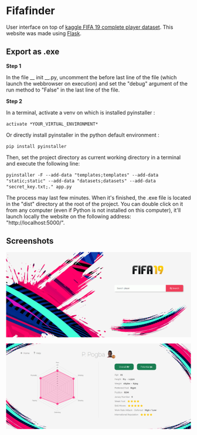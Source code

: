 # Fifafinder

User interface on top of [kaggle FIFA 19 complete player dataset](https://www.kaggle.com/karangadiya/fifa19). This website was made using [Flask](http://flask.pocoo.org/docs/1.0/).

## Export as .exe

**Step 1**

In the file __ init __.py, uncomment the before last line of the file (which launch the webbrowser on execution) and set the "debug" argument of the run method to "False" in the last line of the file. 

**Step 2** 

In a terminal, activate a venv on which is installed pyinstaller :

    activate *YOUR_VIRTUAL_ENVIRONMENT*
    
Or directly install pyinstaller in the python default environment :

    pip install pyinstaller

Then, set the project directory as current working directory in a terminal and execute the following line:

    pyinstaller -F --add-data "templates;templates" --add-data "static;static" --add-data "datasets;datasets" --add-data "secret_key.txt;." app.py
    
The process may last few minutes. When it's finished, the .exe file is located in the "dist" directory at the root of the project. You can double click on it from any computer (even if Python is not installed on this computer), it'll launch locally the website on the following address: "http://localhost:5000/".

## Screenshots

![](./static/img/screenshots/homepage.png)

![](./static/img/screenshots/playerpage.png)
